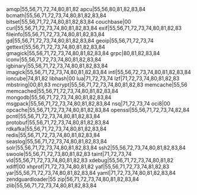 amqp|55,56,71,72,74,80,81,82
apcu|55,56,80,81,82,83,84
bcmath|55,56,71,72,73,74,80,81,82,83,84
bitset|55,56,71,72,74,80,81,82,83,84
couchbase|00
curl|55,56,71,72,73,74,80,81,82,83,84
exif|55,56,71,72,73,74,80,81,82,83
fileinfo|55,56,71,72,73,74,80,81,82,83,84
gd|55,56,71,72,73,74,80,81,82,83,84
geoip|55,56,71,72,73,74
gettext|55,56,71,72,73,74,80,81,82,83,84
gmagick|55,56,71,72,73,74,80,81,82,83,84
grpc|80,81,82,83,84
iconv|55,56,71,72,73,74,80,81,82,83,84
igbinary|55,56,71,72,73,74,80,81,82,83,84
imagick|55,56,71,72,73,74,80,81,82,83,84
intl|55,56,72,73,74,80,81,82,83,84
ioncube|74,81,82
libhash|00
lua|71,72,73,74
lzf|71,72,73,74,80,81,82,83
mbstring|00,81,83
mcrypt|55,56,71,72,73,74,80,81,82,83
memcache|55,56
memcached|55,56,71,72,73,74,80,81,82,83,84
mongodb|55,56,71,72,73,74,80,81,82,83,84
msgpack|55,56,71,72,73,74,80,81,82,83,84
nsq|71,72,73,74
oci8|00
opcache|55,56,71,72,73,74,80,81,82,83,84
openssl|55,56,71,72,73,74,82,84
pcntl|55,56,71,72,73,74,80,81,82,83,84
protobuf|55,56,71,72,73,74,80,81,82,83,84
rdkafka|55,56,71,72,73,74,80,81,82,83,84
redis|55,56,71,72,73,74,80,81,82,83,84
seaslog|55,56,71,72,73,74,80,81,82,83,84
solr|55,56,71,72,73,74,80,81,82,83,84
ssh2|55,56,72,73,74,80,81,82,83,84
swoole|55,56,71,72,73,80,81,82,83
taint|71,72,73,74
vld|55,56,71,72,73,74,80,81,82,83
xdebug|55,56,71,72,73,74,80,81,82
xdiff|00
xhprof|71,72,73,74,80,81,82
yaf|55,56,71,72,73,74,81,82,83
yar|55,56,71,72,73,74,80,81,82,83,84
yaml|71,72,73,74,80,81,82,83,84
zendguardloader|55
zip|56,71,72,73,74,80,81,82,83,84
zlib|55,56,71,72,73,74,80,81,82,83,84
